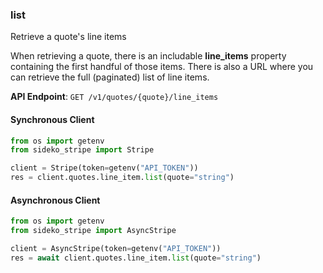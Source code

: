 
### list <a name="list"></a>
Retrieve a quote's line items

<p>When retrieving a quote, there is an includable <strong>line_items</strong> property containing the first handful of those items. There is also a URL where you can retrieve the full (paginated) list of line items.</p>

**API Endpoint**: `GET /v1/quotes/{quote}/line_items`

#### Synchronous Client

```python
from os import getenv
from sideko_stripe import Stripe

client = Stripe(token=getenv("API_TOKEN"))
res = client.quotes.line_item.list(quote="string")
```

#### Asynchronous Client

```python
from os import getenv
from sideko_stripe import AsyncStripe

client = AsyncStripe(token=getenv("API_TOKEN"))
res = await client.quotes.line_item.list(quote="string")
```
